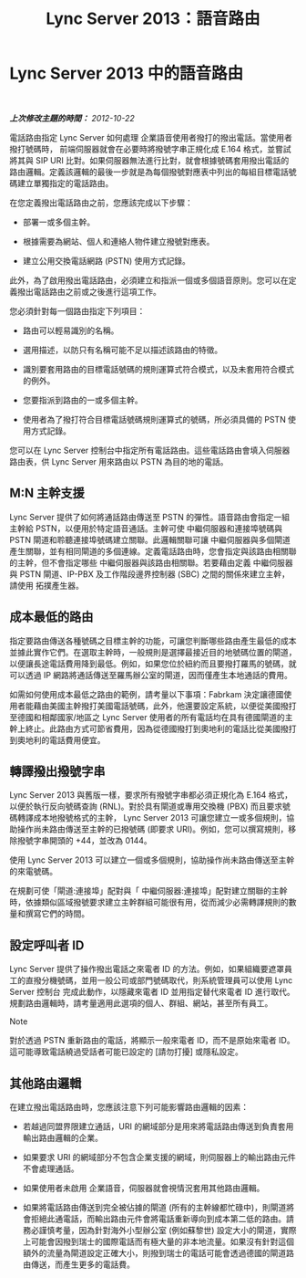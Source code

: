 ﻿---
title: Lync Server 2013：語音路由
TOCTitle: 語音路由
ms:assetid: a2ddf327-2ec4-407b-af0f-276f2b13eefd
ms:mtpsurl: https://technet.microsoft.com/zh-tw/library/Gg412757(v=OCS.15)
ms:contentKeyID: 49291877
ms.date: 08/24/2015
mtps_version: v=OCS.15
ms.translationtype: HT
---

# Lync Server 2013 中的語音路由

 

_**上次修改主題的時間：** 2012-10-22_

電話路由指定 Lync Server 如何處理 企業語音使用者撥打的撥出電話。當使用者撥打號碼時， 前端伺服器就會在必要時將撥號字串正規化成 E.164 格式，並嘗試將其與 SIP URI 比對。如果伺服器無法進行比對，就會根據號碼套用撥出電話的路由邏輯。定義該邏輯的最後一步就是為每個撥號對應表中列出的每組目標電話號碼建立單獨指定的電話路由。

在您定義撥出電話路由之前，您應該完成以下步驟：

  - 部署一或多個主幹。

  - 根據需要為網站、個人和連絡人物件建立撥號對應表。

  - 建立公用交換電話網路 (PSTN) 使用方式記錄。

此外，為了啟用撥出電話路由，必須建立和指派一個或多個語音原則。您可以在定義撥出電話路由之前或之後進行這項工作。

您必須針對每一個路由指定下列項目：

  - 路由可以輕易識別的名稱。

  - 選用描述，以防只有名稱可能不足以描述該路由的特徵。

  - 識別要套用路由的目標電話號碼的規則運算式符合模式，以及未套用符合模式的例外。

  - 您要指派到路由的一或多個主幹。

  - 使用者為了撥打符合目標電話號碼規則運算式的號碼，所必須具備的 PSTN 使用方式記錄。

您可以在 Lync Server 控制台中指定所有電話路由。這些電話路由會填入伺服器路由表，供 Lync Server 用來路由以 PSTN 為目的地的電話。

## M:N 主幹支援

Lync Server 提供了如何將通話路由傳送至 PSTN 的彈性。語音路由會指定一組主幹給 PSTN，以便用於特定語音通話。主幹可使 中繼伺服器和連接埠號碼與 PSTN 閘道和聆聽連接埠號碼建立關聯。此邏輯關聯可讓 中繼伺服器與多個閘道產生關聯，並有相同閘道的多個連線。定義電話路由時，您會指定與該路由相關聯的主幹，但不會指定哪些 中繼伺服器與該路由相關聯。若要藉由定義 中繼伺服器與 PSTN 閘道、IP-PBX 及工作階段邊界控制器 (SBC) 之間的關係來建立主幹，請使用 拓撲產生器。

## 成本最低的路由

指定要路由傳送各種號碼之目標主幹的功能，可讓您判斷哪些路由產生最低的成本並據此實作它們。在選取主幹時，一般規則是選擇最接近目的地號碼位置的閘道，以便讓長途電話費用降到最低。例如，如果您位於紐約而且要撥打羅馬的號碼，就可以透過 IP 網路將通話傳送至羅馬辦公室的閘道，因而僅產生本地通話的費用。

如需如何使用成本最低之路由的範例，請考量以下事項：Fabrkam 決定讓德國使用者能藉由美國主幹撥打美國電話號碼，此外，他還要設定系統，以便從美國撥打至德國和相鄰國家/地區之 Lync Server 使用者的所有電話均在具有德國閘道的主幹上終止。此路由方式可節省費用，因為從德國撥打到奧地利的電話比從美國撥打到奧地利的電話費用便宜。

## 轉譯撥出撥號字串

Lync Server 2013 與舊版一樣，要求所有撥號字串都必須正規化為 E.164 格式，以便於執行反向號碼查詢 (RNL)。對於具有閘道或專用交換機 (PBX) 而且要求號碼轉譯成本地撥號格式的主幹， Lync Server 2013 可讓您建立一或多個規則，協助操作尚未路由傳送至主幹的已撥號碼 (即要求 URI)。例如，您可以撰寫規則，移除撥號字串開頭的 +44，並改為 0144。

使用 Lync Server 2013 可以建立一個或多個規則，協助操作尚未路由傳送至主幹的來電號碼。

在規劃可使「閘道:連接埠」配對與「 中繼伺服器:連接埠」配對建立關聯的主幹時，依據類似區域撥號要求建立主幹群組可能很有用，從而減少必需轉譯規則的數量和撰寫它們的時間。

## 設定呼叫者 ID

Lync Server 提供了操作撥出電話之來電者 ID 的方法。例如，如果組織要遮罩員工的直撥分機號碼，並用一般公司或部門號碼取代，則系統管理員可以使用 Lync Server 控制台 完成此動作，以隱藏來電者 ID 並用指定替代來電者 ID 進行取代。規劃路由邏輯時，請考量適用此選項的個人、群組、網站，甚至所有員工。

> [!NOTE]  
> 對於透過 PSTN 重新路由的電話，將顯示一般來電者 ID，而不是原始來電者 ID。這可能導致電話繞過受話者可能已設定的 [請勿打擾] 或隱私設定。



## 其他路由邏輯

在建立撥出電話路由時，您應該注意下列可能影響路由邏輯的因素：

  - 若越過同盟界限建立通話，URI 的網域部分是用來將電話路由傳送到負責套用輸出路由邏輯的企業。

  - 如果要求 URI 的網域部分不包含企業支援的網域，則伺服器上的輸出路由元件不會處理通話。

  - 如果使用者未啟用 企業語音，伺服器就會視情況套用其他路由邏輯。

  - 如果將電話路由傳送到完全被佔據的閘道 (所有的主幹線都忙碌中)，則閘道將會拒絕此通電話，而輸出路由元件會將電話重新導向到成本第二低的路由。請務必謹慎考量，因為針對海外小型辦公室 (例如蘇黎世) 設定大小的閘道，實際上可能會因撥到瑞士的國際電話而有極大量的非本地流量。如果沒有針對這個額外的流量為閘道設定正確大小，則撥到瑞士的電話可能會透過德國的閘道路由傳送，而產生更多的電話費。

